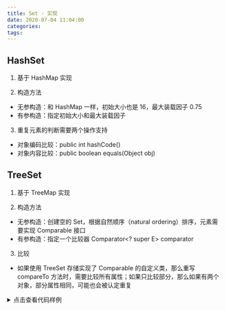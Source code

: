 ```yaml
---
title: Set - 实现
date: 2020-07-04 11:04:00
categories: 
tags:
---
```

## HashSet
1. 基于 HashMap 实现  

2. 构造方法  
- 无参构造：和 HashMap 一样，初始大小也是 16，最大装载因子 0.75
- 有参构造：指定初始大小和最大装载因子

3. 重复元素的判断需要两个操作支持
- 对象编码比较：public int hashCode()
- 对象内容比较：public boolean equals(Object obj)

## TreeSet
1. 基于 TreeMap 实现  

2. 构造方法  
- 无参构造：创建空的 Set，根据自然顺序（natural ordering）排序，元素需要实现 Comparable 接口
- 有参构造：指定一个比较器 Comparator<? super E> comparator

3. 比较  
- 如果使用 TreeSet 存储实现了 Comparable 的自定义类，那么重写 compareTo 方法时，需要比较所有属性；如果只比较部分，那么如果有两个对象，部分属性相同，可能也会被认定重复

<details>
<summary>点击查看代码样例</summary>

```java
class Person implements Comparable<Person> {
    String name;
    int age;

    public Person(String name, int age) {
        this.name = name;
        this.age = age;
    }

    @Override
    public int compareTo(Person person) {
        return this.age - person.age;
    }
}

public class Driver {
    public static void main(String[] args) throws IOException {
        TreeSet<Person> set = new TreeSet<>();
        set.add(new Person("a",10));
        set.add(new Person("b",10));
        System.out.println(set);
    }
}

// Output:
[Person{name='a', age=10}]  // b 会被判定为重复
```

</details>


